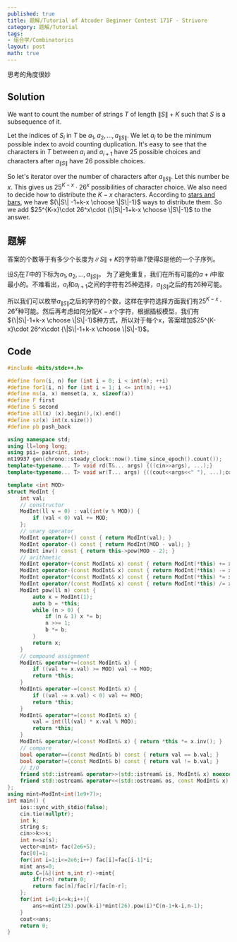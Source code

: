 ```yaml
---
published: true
title: 题解/Tutorial of Atcoder Beginner Contest 171F - Strivore
category: 题解/Tutorial
tags:
- 组合学/Combinatorics
layout: post
math: true
---
```

思考的角度很妙
<!-- more -->

## Solution

We want to count the number of strings $T$ of length $\| S\|+K$ such that $S$ is a subsequence of it.

Let the indices of $S_i$ in $T$ be $a_1,a_2,\dots,a_{\|S\|}$. We let $a_i$ to be the minimum possible index to avoid counting duplication. It's easy to see that the characters in $T$ between $a_i$ and $a_{i+1}$ have 25 possible choices and characters after $a_{\|S\|}$ have 26 possible choices.

So let's iterator over the number of characters after $a_{\|S\|}$. Let this number be $x$. This gives us $25^{K-x}\cdot 26^x$ possibilities of character choice. We also need to decide how to distribute the $K-x$ characters. According to [stars and bars](https://en.wikipedia.org/wiki/Stars_and_bars_%28combinatorics%29]), we have ${\|S\| -1+k-x \choose \|S\|-1}$ ways to distribute them. So we add $25^{K-x}\cdot 26^x\cdot {\|S\|-1+k-x \choose \|S\|-1}$ to the answer.

## 题解

答案的个数等于有多少个长度为$\|S\|+K$的字符串$T$使得$S$是他的一个子序列。

设$S_i$在$T$中的下标为$a_1,a_2,\dots,a_{\|S\|}$。 为了避免重复，我们在所有可能的$a+i$中取最小的。不难看出，$a_i$和$a_{i+1}$之间的字符有25种选择，$a_{\|S\|}$之后的有26种可能。

所以我们可以枚举$a_{\|S\|}$之后的字符的个数，这样在字符选择方面我们有$25^{K-x}\cdot 26^x$种可能。然后再考虑如何分配$K-x$个字符，根据插板模型，我们有${\|S\|-1+k-x \choose \|S\|-1}$种方式，所以对于每个x，答案增加$25^{K-x}\cdot 26^x\cdot {\|S\|-1+k-x \choose \|S\|-1}$。

## Code
```cpp
#include <bits/stdc++.h>

#define forn(i, n) for (int i = 0; i < int(n); ++i)
#define for1(i, n) for (int i = 1; i <= int(n); ++i)
#define ms(a, x) memset(a, x, sizeof(a))
#define F first
#define S second
#define all(x) (x).begin(),(x).end()
#define sz(x) int(x.size())
#define pb push_back

using namespace std;
using ll=long long;
using pii= pair<int, int>;
mt19937 gen(chrono::steady_clock::now().time_since_epoch().count());
template<typename... T> void rd(T&... args) {((cin>>args), ...);}
template<typename... T> void wr(T... args) {((cout<<args<<" "), ...);cout<<endl;}

template <int MOD>
struct ModInt {
    int val;
    // constructor
    ModInt(ll v = 0) : val(int(v % MOD)) {
        if (val < 0) val += MOD;
    };
    // unary operator
    ModInt operator+() const { return ModInt(val); }
    ModInt operator-() const { return ModInt(MOD - val); }
    ModInt inv() const { return this->pow(MOD - 2); }
    // arithmetic
    ModInt operator+(const ModInt& x) const { return ModInt(*this) += x; }
    ModInt operator-(const ModInt& x) const { return ModInt(*this) -= x; }
    ModInt operator*(const ModInt& x) const { return ModInt(*this) *= x; }
    ModInt operator/(const ModInt& x) const { return ModInt(*this) /= x; }
    ModInt pow(ll n) const {
        auto x = ModInt(1);
        auto b = *this;
        while (n > 0) {
            if (n & 1) x *= b;
            n >>= 1;
            b *= b;
        }
        return x;
    }
    // compound assignment
    ModInt& operator+=(const ModInt& x) {
        if ((val += x.val) >= MOD) val -= MOD;
        return *this;
    }
    ModInt& operator-=(const ModInt& x) {
        if ((val -= x.val) < 0) val += MOD;
        return *this;
    }
    ModInt& operator*=(const ModInt& x) {
        val = int(ll(val) * x.val % MOD);
        return *this;
    }
    ModInt& operator/=(const ModInt& x) { return *this *= x.inv(); }
    // compare
    bool operator==(const ModInt& b) const { return val == b.val; }
    bool operator!=(const ModInt& b) const { return val != b.val; }
    // I/O
    friend std::istream& operator>>(std::istream& is, ModInt& x) noexcept { return is >> x.val; }
    friend std::ostream& operator<<(std::ostream& os, const ModInt& x) noexcept { return os << x.val; }
};
using mint=ModInt<int(1e9+7)>;
int main() {
    ios::sync_with_stdio(false);
    cin.tie(nullptr);
    int k;
    string s;
    cin>>k>>s;
    int n=sz(s);
    vector<mint> fac(2e6+5);
    fac[0]=1;
    for(int i=1;i<=2e6;i++) fac[i]=fac[i-1]*i;
    mint ans=0;
    auto C=[&](int n,int r)->mint{
        if(r>n) return 0;
        return fac[n]/fac[r]/fac[n-r];
    };
    for(int i=0;i<=k;i++){
        ans+=mint(25).pow(k-i)*mint(26).pow(i)*C(n-1+k-i,n-1);
    }
    cout<<ans;
    return 0;
}
```